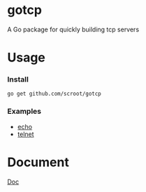 gotcp
================

A Go package for quickly building tcp servers


Usage
================

### Install

~~~
go get github.com/scroot/gotcp
~~~


### Examples

* [echo](https://github.com/scroot/gotcp/tree/master/examples/echo)
* [telnet](https://github.com/scroot/gotcp/tree/master/examples/telnet)

Document
================

[Doc](http://godoc.org/github.com/scroot/gotcp)
